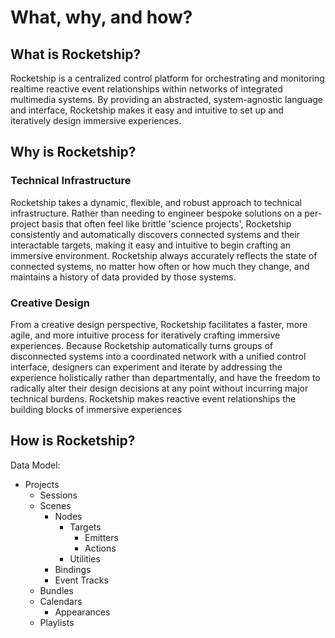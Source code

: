 # What, why, and how?

## What is Rocketship?

Rocketship is a centralized control platform for orchestrating and monitoring realtime reactive event relationships within networks of integrated multimedia systems. By providing an abstracted, system-agnostic language and interface, Rocketship makes it easy and intuitive to set up and iteratively design immersive experiences. 

## Why is Rocketship?

### Technical Infrastructure

Rocketship takes a dynamic, flexible, and robust approach to technical infrastructure. Rather than needing to engineer bespoke solutions on a per-project basis that often feel like brittle 'science projects', Rocketship consistently and automatically discovers connected systems and their interactable targets, making it easy and intuitive to begin crafting an immersive environment. Rocketship always accurately reflects the state of connected systems, no matter how often or how much they change, and maintains a history of data provided by those systems.

### Creative Design

From a creative design perspective, Rocketship facilitates a faster, more agile, and more intuitive process for iteratively crafting immersive experiences. Because Rocketship automatically turns groups of disconnected systems into a coordinated network with a unified control interface, designers can experiment and iterate by addressing the experience holistically rather than departmentally, and have the freedom to radically alter their design decisions at any point without incurring major technical burdens. Rocketship makes reactive event relationships the building blocks of immersive experiences  

## How is Rocketship?

Data Model:

- Projects
    - Sessions
    - Scenes
        - Nodes
            - Targets
                - Emitters
                - Actions
            - Utilities
        - Bindings
        - Event Tracks
    - Bundles
    - Calendars
        - Appearances
    - Playlists